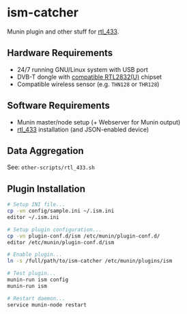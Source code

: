 # ism-catcher
Munin plugin and other stuff for [rtl_433][1].


## Hardware Requirements
* 24/7 running GNU/Linux system with USB port
* DVB-T dongle with [compatible RTL2832(U)][2] chipset
* Compatible wireless sensor (e.g. `THN128` or `THR128`)


## Software Requirements
* Munin master/node setup (+ Webserver for Munin output)
* [rtl_433][1] installation (and JSON-enabled device)


## Data Aggregation
See: `other-scripts/rtl_433.sh`


## Plugin Installation
```bash
# Setup INI file...
cp -vn config/sample.ini ~/.ism.ini
editor ~/.ism.ini

# Setup plugin configuration...
cp -vn plugin-conf.d/ism /etc/munin/plugin-conf.d/
editor /etc/munin/plugin-conf.d/ism

# Enable plugin...
ln -s /full/path/to/ism-catcher /etc/munin/plugins/ism

# Test plugin...
munin-run ism config
munin-run ism

# Restart daemon...
service munin-node restart
```


[1]: https://github.com/merbanan/rtl_433
[2]: http://amzn.to/2qIxh9n
